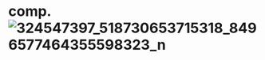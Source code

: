 # comp.![324547397_518730653715318_8496577464355598323_n](https://user-images.githubusercontent.com/121929233/214771169-aaad26d5-63b0-445b-8ea2-6d83af7d407c.jpg)
